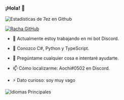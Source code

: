 ### ¡Hola! 👋

![Estadísticas de 7ez en Github](https://github-readme-stats.vercel.app/api?username=7ez&show_icons=true&count_private=true&theme=dark&show_icons=true)

[![Racha GitHub](https://streak-stats.demolab.com?user=7ez&theme=dark&locale=es)](https://git.io/streak-stats)

- 🔭 Actualmente estoy trabajando en mi bot Discord.

- 🌱 Conozco C#, Python y TypeScript.

- 💬 Pregúntame cualquier cosa e intentaré ayudarte.

- 📫 Cómo localizarme: Aochi#0502 en Discord.

- ⚡ Dato curioso: soy muy vago

![Idiomas Principales](https://github-readme-stats.vercel.app/api/top-langs?username=7ez&show_icons=true&count_private=true&theme=dark&show_icons=true)
